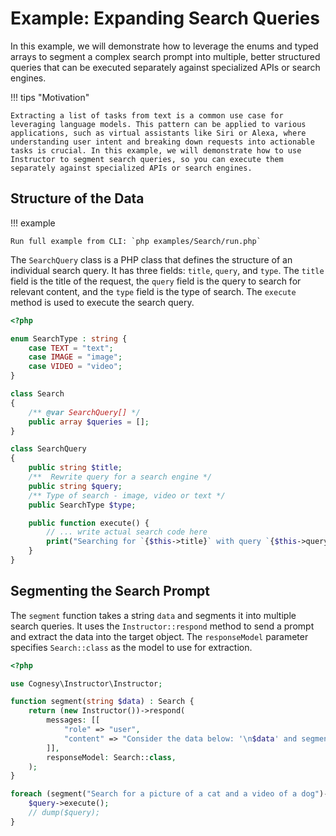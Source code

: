 # Example: Expanding Search Queries

In this example, we will demonstrate how to leverage the enums and typed arrays to segment a complex search prompt into multiple, better structured queries that can be executed separately against specialized APIs or search engines.

!!! tips "Motivation"

    Extracting a list of tasks from text is a common use case for leveraging language models. This pattern can be applied to various applications, such as virtual assistants like Siri or Alexa, where understanding user intent and breaking down requests into actionable tasks is crucial. In this example, we will demonstrate how to use Instructor to segment search queries, so you can execute them separately against specialized APIs or search engines.


## Structure of the Data

!!! example

    Run full example from CLI: `php examples/Search/run.php`


The `SearchQuery` class is a PHP class that defines the structure of an individual search query. It has three fields: `title`, `query`, and `type`. The `title` field is the title of the request, the `query` field is the query to search for relevant content, and the `type` field is the type of search. The `execute` method is used to execute the search query.

```php
<?php

enum SearchType : string {
    case TEXT = "text";
    case IMAGE = "image";
    case VIDEO = "video";
}

class Search
{
    /** @var SearchQuery[] */
    public array $queries = [];
}

class SearchQuery
{
    public string $title;
    /**  Rewrite query for a search engine */
    public string $query;
    /** Type of search - image, video or text */
    public SearchType $type;

    public function execute() {
        // ... write actual search code here
        print("Searching for `{$this->title}` with query `{$this->query}` using `{$this->type->value}`\n");
    }
}
```

## Segmenting the Search Prompt

The `segment` function takes a string `data` and segments it into multiple search queries. It uses the `Instructor::respond` method to send a prompt and extract the data into the target object. The `responseModel` parameter specifies `Search::class` as the model to use for extraction.

```php
<?php

use Cognesy\Instructor\Instructor;

function segment(string $data) : Search {
    return (new Instructor())->respond(
        messages: [[
            "role" => "user",
            "content" => "Consider the data below: '\n$data' and segment it into multiple search queries",
        ]],
        responseModel: Search::class,
    );
}

foreach (segment("Search for a picture of a cat and a video of a dog")->queries as $query) {
    $query->execute();
    // dump($query);
}
```

